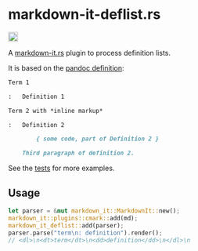 # markdown-it-deflist.rs

[<img alt="crates.io" src="https://img.shields.io/crates/v/markdown-it-deflist.svg?style=for-the-badge&color=fc8d62&logo=rust" height="20">](https://crates.io/crates/markdown-it-deflist)

A [markdown-it.rs](https://crates.io/crates/markdown-it) plugin to process definition lists.

It is based on the [pandoc definition](http://johnmacfarlane.net/pandoc/README.html#definition-lists):

```md
Term 1

:   Definition 1

Term 2 with *inline markup*

:   Definition 2

        { some code, part of Definition 2 }

    Third paragraph of definition 2.
```

See the [tests](tests/fixtures) for more examples.

## Usage

```rust
let parser = &mut markdown_it::MarkdownIt::new();
markdown_it::plugins::cmark::add(md);
markdown_it_deflist::add(parser);
parser.parse("term\n: definition").render();
// <dl>\n<dt>term</dt>\n<dd>definition</dd>\n</dl>\n
```

